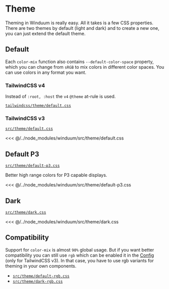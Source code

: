 # Theme

Theming in Winduum is really easy. All it takes is a few CSS properties. There are two themes by default (light and dark) and to create a new one, you can just extend the default theme.

## Default

Each `color-mix` function also contains `--default-color-space` property, which you can change from `sRGB` to mix colors in different color spaces. You can use colors in any format you want.

### TailwindCSS v4

Instead of `:root, :host` the `v4` `@theme` at-rule is used.

[`tailwindcss/theme/default.css`](https://github.com/winduum/winduum/blob/next/tailwindcss/theme/default.css)

### TailwindCSS v3

[`src/theme/default.css`](https://github.com/winduum/winduum/blob/next/src/theme/default.css)

<<< @/../node_modules/winduum/src/theme/default.css

## Default P3

[`src/theme/default-p3.css`](https://github.com/winduum/winduum/blob/next/src/theme/default-p3.css)

Better high range colors for P3 capable displays.

<<< @/../node_modules/winduum/src/theme/default-p3.css

## Dark

[`src/theme/dark.css`](https://github.com/winduum/winduum/blob/next/src/theme/dark.css)

<<< @/../node_modules/winduum/src/theme/dark.css



## Compatibility

Support for `color-mix` is almost `90%` global usage.
But if you want better compatibility you can still use `rgb`
which can be enabled it in the [Config](/docs/base/config.html#settings-rgb) (only for TailwindCSS v3). 
In that case, you have to use rgb variants for theming in your own components.

* [`src/theme/default-rgb.css`](https://github.com/winduum/winduum/blob/next/src/theme/default-rgb.css)
* [`src/theme/dark-rgb.css`](https://github.com/winduum/winduum/blob/next/src/theme/dark-rgb.css)
